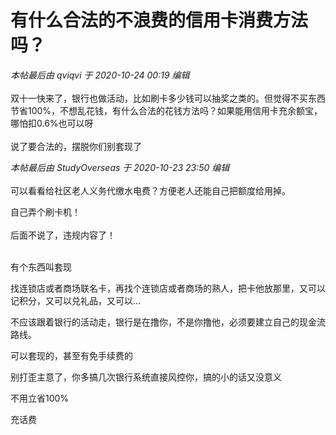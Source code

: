 # 有什么合法的不浪费的信用卡消费方法吗？


<i class="pstatus"> 本帖最后由 qviqvi 于 2020-10-24 00:19 编辑 </i><br />
<br />
双十一快来了，银行也做活动，比如刷卡多少钱可以抽奖之类的。但觉得不买东西节省100%，不想乱花钱，有什么合法的花钱方法吗？如果能用信用卡充余额宝，哪怕扣0.6%也可以呀<br />
<br />
说了要合法的，摆脱你们别套现了

<i class="pstatus"> 本帖最后由 StudyOverseas 于 2020-10-23 23:50 编辑 </i><br />
<br />
可以看看给社区老人义务代缴水电费？方便老人还能自己把额度给用掉。

自己弄个刷卡机！<br />
<br />
后面不说了，违规内容了！<br />
<br />
<img src="static/image/smiley/default/lol.gif" smilieid="12" border="0" alt="" /><img src="static/image/smiley/default/lol.gif" smilieid="12" border="0" alt="" /><img src="static/image/smiley/default/lol.gif" smilieid="12" border="0" alt="" />

有个东西叫套现

找连锁店或者商场联名卡，再找个连锁店或者商场的熟人，把卡他放那里，又可以记积分，又可以兑礼品，又可以...<img id="aimg_D3XhT" onclick="zoom(this, this.src, 0, 0, 0)" class="zoom" src="https://cdn.jsdelivr.net/gh/hishis/forum-master/public/images/patch.gif" onmouseover="img_onmouseoverfunc(this)" onload="thumbImg(this)" border="0" alt="" />

不应该跟着银行的活动走，银行是在撸你，不是你撸他，必须要建立自己的现金流路线。

可以套现的，甚至有免手续费的

别打歪主意了，你多搞几次银行系统直接风控你，搞的小的话又没意义

不用立省100%

充话费
